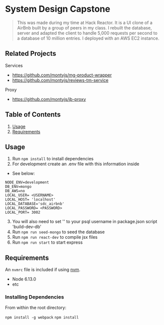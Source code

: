# System Design Capstone


> This was made during my time at Hack Reactor. It is a UI clone of a AirBnb built by a group of peers in my class. I rebuilt the database, server and adapted the client to handle 5,000 requests per second to a database of 10 million entries. I deployed with an AWS EC2 instance.

## Related Projects

Services
  - https://github.com/montyjs/mg-product-wrapper
  - https://github.com/montyjs/reviews-tm-service

Proxy
  - https://github.com/montyjs/jb-proxy

## Table of Contents

1. [Usage](#Usage)
1. [Requirements](#requirements)

## Usage

1. Run ``` npm install ``` to install dependencies
2. For development create an .env file with this information inside
  -  See below:
```
NODE_ENV=development
DB_ENV=mongo
DB_AWS=no
LOCAL_USER= <USERNAME>
LOCAL_HOST= 'localhost'
LOCAL_DATABASE='sdc_airbnb'
LOCAL_PASSWORD= <PASSWORD>
LOCAL_PORT= 3002
```
3. You will also need to set '<USERNAME>' to your psql username in package.json script 'build-dev-db'
4. Run ``` npm run seed-mongo ``` to seed the database
5. Run ``` npm run react-dev ``` to compile jsx files
6. Run ``` npm run start ``` to start express

## Requirements

An `nvmrc` file is included if using [nvm](https://github.com/creationix/nvm).

- Node 6.13.0
- etc

### Installing Dependencies

From within the root directory:

``` npm install -g webpack ```
``` npm install ```

